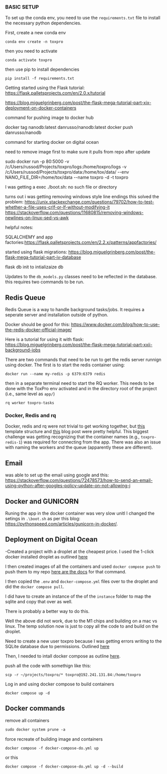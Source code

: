 ### BASIC SETUP

To set up the conda env, you need to use the `requirements.txt` file to install
the necessary python dependencies.

First, create a new conda env

```
conda env create -n toxpro
```

then you need to activate

```
conda activate toxpro
```
then use pip to install dependencies

```
pip install -f requirements.txt
```



Getting started using the Flask tutorial: https://flask.palletsprojects.com/en/2.0.x/tutorial

https://blog.miguelgrinberg.com/post/the-flask-mega-tutorial-part-xix-deployment-on-docker-containers


command for pushing image to docker hub

docker tag nanodb:latest danrusso/nanodb:latest
docker push danrusso/nanodb


command for starting docker on digital ocean

need to remove image first to make sure it pulls from repo after update

sudo docker run -p 80:5000 -v /c/Users/russod/Projects/toxpro/logs:/home/toxpro/logs -v /c/Users/russod/Projects/toxpro/data:/home/tox/data/ --env NANO_FILE_DIR=/home/tox/data --name toxpro -d -t toxpro

I was getting a exec ./boot.sh: no such file or directory


turns out i was getting removing windows style line endings this solved the problem:
https://unix.stackexchange.com/questions/79702/how-to-test-whether-a-file-uses-crlf-or-lf-without-modifying-it
https://stackoverflow.com/questions/11680815/removing-windows-newlines-on-linux-sed-vs-awk

helpful notes:

SQLALCHEMY and app factories:https://flask.palletsprojects.com/en/2.2.x/patterns/appfactories/

started using flask migrations: https://blog.miguelgrinberg.com/post/the-flask-mega-tutorial-part-iv-database

flask db init to intializaize db

Updates to the `db_models.py` classes need to be reflected in the database.  this requires two commands to be run.


## Redis Queue

Redis Queue is a way to handle background tasks/jobs.  It requires a seperate server and installation outside
of python.

Docker should be good for this: https://www.docker.com/blog/how-to-use-the-redis-docker-official-image/

Here is a tutorial for using it with flask: https://blog.miguelgrinberg.com/post/the-flask-mega-tutorial-part-xxii-background-jobs


There are two commands that need to be run to get the redis server runnign using docker.  The first is to start the redis
container using:

```
docker run --name my-redis -p 6379:6379 redis
```

then in a separate terminal need to start the RQ worker.  This needs to be done with the ToxPro env activated and in the
directory root of the project (i.e., same level as `app/`)

```
rq worker toxpro-tasks
```
### Docker, Redis and rq

Docker, redis and rq were not trivial to get working together, but [this](https://github.com/fcakyon/flask-redis-docker) template
structure and [this](https://blog.abbasmj.com/implementing-redis-task-queues-and-deploying-on-docker-compose) blog post were 
pretty helpful.  This biggest challenge was getting recognizing that the container names (e.g., `toxpro-redis-1`) was required
for connecting from the app.  There was also an issue with naming the workers and the queue (apparently these are different).


## Email

was able to set up the email using google and this: https://stackoverflow.com/questions/72478573/how-to-send-an-email-using-python-after-googles-policy-update-on-not-allowing-j


## Docker and GUNICORN

Runing the app in the docker container was very slow unitl I changed the setings in `.\boot.sh` as per this blog:
https://pythonspeed.com/articles/gunicorn-in-docker/.

## Deployment on Digital Ocean

-Created a project with a droplet at the cheapest price.  I used the 1-click docker
installed droplet as outlined [here](https://www.digitalocean.com/community/tutorials/how-to-use-the-docker-1-click-install-on-digitalocean)

I then created images of all the containers and used `docker compose push` to push them
to my repo [here are the docs](https://docs.docker.com/engine/reference/commandline/compose_push/) for that command.

I then copied the `.env` and `docker-compose.yml` files over to the droplet and did the `docker compose pull`. 

I did have to create an instance of the of the `instance` folder to map the sqlite and copy that 
over as well.  

There is probably a better way to do this. 

Well the above did not work, due to the M1 chips and building on a mac vs linux.  The temp solution
now is just to copy all the code to and build on the droplet. 

Need to create a new user toxpro because I was getting errors writing to the SQLite database
due to permissions.  Outlined [here](https://www.digitalocean.com/community/tutorials/how-to-create-a-new-sudo-enabled-user-on-ubuntu-18-04-quickstart)

Then, I needed to intall docker compose as outline [here](https://www.digitalocean.com/community/tutorials/how-to-install-and-use-docker-compose-on-ubuntu-22-04).

push all the code with somethign like this:

```commandline
scp -r ~/projects/toxpro/* toxpro@192.241.131.84:/home/toxpro
```

Log in and using docker compose to build containers

```commandline
docker compose up -d
```


## Docker commands

remove all containers
```dockerfile
sudo docker system prune -a
```

force recreate of building image and containers
```dockerfile
docker compose -f docker-compose-do.yml up
```
or this
```dockerfile
docker compose -f docker-compose-do.yml up -d --build
```